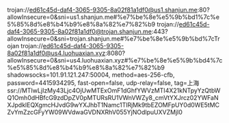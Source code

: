 trojan://ed61c45d-daf4-3065-9305-8a02f81a1df0@us1.shanjun.me:80?allowInsecure=0&sni=us1.shanjun.me#%e7%be%8e%e5%9b%bd1%7c%e5%85%8d%e8%b4%b9%e8%8a%82%e7%82%b9
trojan://ed61c45d-daf4-3065-9305-8a02f81a1df0@trojan.shanjun.me:443?allowInsecure=0&sni=trojan.shanjun.me#%e7%be%8e%e5%9b%bd%7cTrojan
trojan://ed61c45d-daf4-3065-9305-8a02f81a1df0@us4.luohuaxian.xyz:8080?allowInsecure=0&sni=us4.luohuaxian.xyz#%e7%be%8e%e5%9b%bd4%7c%e5%85%8d%e8%b4%b9%e8%8a%82%e7%82%b9
shadowsocks=101.91.121.247:50004, method=aes-256-cfb, password=4415934295, fast-open=false, udp-relay=false, tag=上海
ssr://MTIwLjIzMy43Ljc4OjUwMTExOmF1dGhfYWVzMTI4X21kNTpyYzQtbWQ1Omh0dHBfcG9zdDpZV0pMTURsRU1VWnVWZy8_cmVtYXJrcz02YWFaNXJpdklEQXgmcHJvdG9wYXJhbT1Namc1TlRjMk9tbEZOMFpUY0d0WE5tMCZvYmZzcGFyYW09WVdwaGVDNXRhV055YjNOdlpuUXVZMjl0

